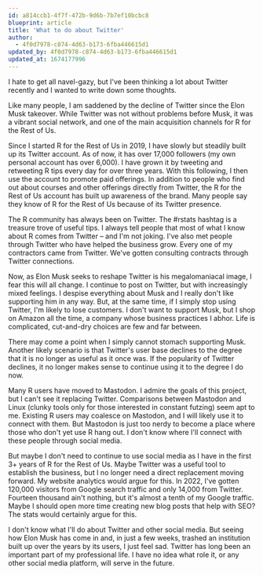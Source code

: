 ```yaml
---
id: a814ccb1-4f7f-472b-9d6b-7b7ef10bcbc8
blueprint: article
title: 'What to do about Twitter'
author:
  - 4f0d7978-c874-4d63-b173-6fba446615d1
updated_by: 4f0d7978-c874-4d63-b173-6fba446615d1
updated_at: 1674177996
---
```

I hate to get all navel-gazy, but I've been thinking a lot about Twitter recently and I wanted to write down some thoughts.

Like many people, I am saddened by the decline of Twitter since the Elon Musk takeover. While Twitter was not without problems before Musk, it was a vibrant social network, and one of the main acquisition channels for R for the Rest of Us.

Since I started R for the Rest of Us in 2019, I have slowly but steadily built up its Twitter account. As of now, it has over 17,000 followers (my own personal account has over 6,000). I have grown it by tweeting and retweeting R tips every day for over three years. With this following, I then use the account to promote paid offerings. In addition to people who find out about courses and other offerings directly from Twitter, the R for the Rest of Us account has built up awareness of the brand. Many people say they know of R for the Rest of Us because of its Twitter presence.

The R community has always been on Twitter. The #rstats hashtag is a treasure trove of useful tips. I always tell people that most of what I know about R comes from Twitter – and I'm not joking. I've also met people through Twitter who have helped the business grow. Every one of my contractors came from Twitter. We've gotten consulting contracts through Twitter connections.

Now, as Elon Musk seeks to reshape Twitter is his megalomaniacal image, I fear this will all change. I continue to post on Twitter, but with increasingly mixed feelings. I despise everything about Musk and I really don't like supporting him in any way. But, at the same time, if I simply stop using Twitter, I'm likely to lose customers. I don't want to support Musk, but I shop on Amazon all the time, a company whose business practices I abhor. Life is complicated, cut-and-dry choices are few and far between.

There may come a point when I simply cannot stomach supporting Musk. Another likely scenario is that Twitter's user base declines to the degree that it is no longer as useful as it once was. If the popularity of Twitter declines, it no longer makes sense to continue using it to the degree I do now.

Many R users have moved to Mastodon. I admire the goals of this project, but I can't see it replacing Twitter. Comparisons between Mastodon and Linux (clunky tools only for those interested in constant futzing) seem apt to me. Existing R users may coalesce on Mastodon, and I will likely use it to connect with them. But Mastodon is just too nerdy to become a place where those who don't yet use R hang out. I don't know where I'll connect with these people through social media.

But maybe I don't need to continue to use social media as I have in the first 3+ years of R for the Rest of Us. Maybe Twitter was a useful tool to establish the business, but I no longer need a direct replacement moving forward. My website analytics would argue for this. In 2022, I've gotten 120,000 visitors from Google search traffic and only 14,000 from Twitter. Fourteen thousand ain't nothing, but it's almost a tenth of my Google traffic. Maybe I should open more time creating new blog posts that help with SEO? The stats would certainly argue for this.

I don't know what I'll do about Twitter and other social media. But seeing how Elon Musk has come in and, in just a few weeks, trashed an institution built up over the years by its users, I just feel sad. Twitter has long been an important part of my professional life. I have no idea what role it, or any other social media platform, will serve in the future.